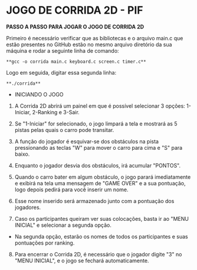 # JOGO DE CORRIDA 2D - PIF

**PASSO A PASSO PARA JOGAR O JOGO DE CORRIDA 2D**

Primeiro é necessário verificar que as bibliotecas e o arquivo main.c que estão presentes no GitHub estão no mesmo arquivo diretório da sua máquina e rodar a seguinte linha de comando:
```
**gcc -o corrida main.c keyboard.c screen.c timer.c**
```
Logo em seguida, digitar essa segunda linha:
```
**./corrida**
```

- INICIANDO O JOGO

1. A Corrida 2D abrirá um painel em que é possível selecionar 3 opções: 1-Iniciar, 2-Ranking e 3-Sair.

2. Se "1-Iniciar" for selecionado, o jogo limpará a tela e mostrará as 5 pistas pelas quais o carro pode transitar.

3. A função do jogador é esquivar-se dos obstáculos na pista pressionando as teclas "W" para mover o carro para cima e "S" para baixo.

4. Enquanto o jogador desvia dos obstáculos, irá acumular "PONTOS".

5. Quando o carro bater em algum obstáculo, o jogo parará imediatamente e exibirá na tela uma mensagem de "GAME OVER" e a sua pontuação, logo depois pedirá para você inserir um nome.

6. Esse nome inserido será armazenado junto com a pontuação dos jogadores.

7. Caso os participantes queiram ver suas colocações, basta ir ao "MENU INICIAL" e selecionar a segunda opção.
- Na segunda opção, estarão os nomes de todos os participantes e suas pontuações por ranking.

8. Para encerrar o Corrida 2D, é necessário que o jogador digite "3" no "MENU INICIAL", e o jogo se fechará automaticamente.
